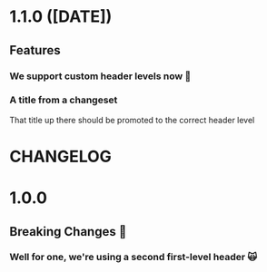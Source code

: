 # 1.1.0 ([DATE])

## Features

### We support custom header levels now 🎉

### A title from a changeset

That title up there should be promoted to the correct header level

# CHANGELOG

# 1.0.0

## Breaking Changes 🍳

### Well for one, we're using a second first-level header 🙀
